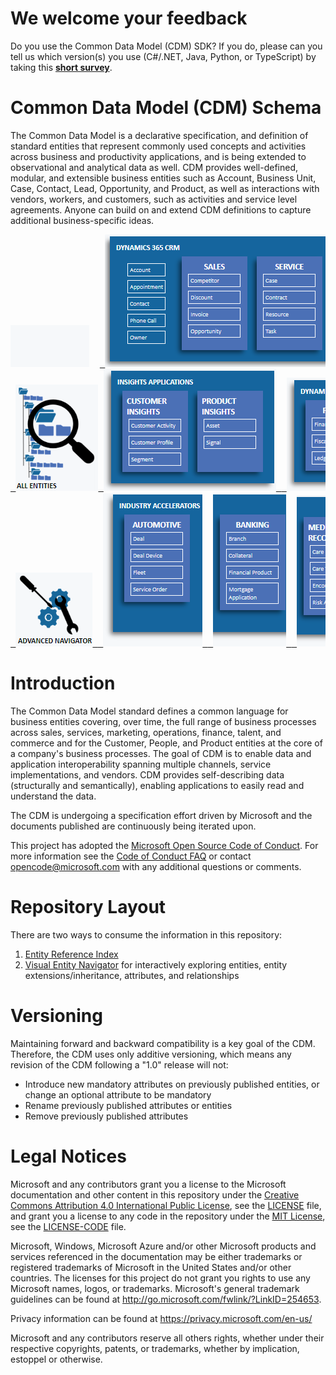 # We welcome your feedback

Do you use the Common Data Model (CDM) SDK?  If you do, please can you tell us which version(s) you use (C#/.NET, Java, Python, or TypeScript) by taking this [**short survey**](https://forms.office.com/r/hainr3a7rR).

# Common Data Model (CDM) Schema

The Common Data Model is a declarative specification, and definition of standard entities that represent commonly used concepts and activities across business and productivity applications, and is being extended to observational and analytical data as well. CDM provides well-defined, modular, and extensible business entities such as Account, Business Unit, Case, Contact, Lead, Opportunity, and Product, as well as interactions with vendors, workers, and customers, such as activities and service level agreements. Anyone can build on and extend CDM definitions to capture additional business-specific ideas.

<pre>
<img src="docs/blank.png"/>  <a href="https://microsoft.github.io/CDM/SchemaViz.html?initialManifest=manifests/dynamicsCRM.manifest.cdm.json&simpleChrome=true"> <img src="docs/dyn-static.PNG"/> </a>
<a href="https://microsoft.github.io/CDM/SchemaViz.html?initialManifest=standards.manifest.cdm.json&simpleChrome=true"> <img src="docs/all-entities-small.PNG"/></a><a href="https://microsoft.github.io/CDM/SchemaViz.html?initialManifest=manifests/insightsApplications.manifest.cdm.json&simpleChrome=true"> <img src="docs/insights-static.PNG"/> </a><a href="https://microsoft.github.io/CDM/SchemaViz.html?initialManifest=manifests/financeAndOperations.manifest.cdm.json&simpleChrome=true"> <img src="docs/f-and-o-static.PNG"/> </a>
<a href="https://microsoft.github.io/CDM/SchemaViz.html?"> <img src="docs/advanced-small.PNG"/> </a><a href="https://microsoft.github.io/CDM/SchemaViz.html?initialManifest=manifests/automotiveAccelerator.manifest.cdm.json&simpleChrome=true"> <img src="docs/auto-accel-static.png"/> </a><a href="https://microsoft.github.io/CDM/SchemaViz.html?initialManifest=manifests/bankingAccelerator.manifest.cdm.json&simpleChrome=true"> <img src="docs/banking-accel-static.png"/> </a><a href="https://microsoft.github.io/CDM/SchemaViz.html?initialManifest=manifests/electronicMedicalRecordsAccelerator.manifest.cdm.json&simpleChrome=true"> <img src="docs/medical-accel-static.png"/> </a><a href="https://microsoft.github.io/CDM/SchemaViz.html?initialManifest=manifests/higherEducationAccelerator.manifest.cdm.json&simpleChrome=true"> <img src="docs/higher-ed-accel-static.png"/> </a><a href="https://microsoft.github.io/CDM/SchemaViz.html?initialManifest=manifests/nonProfitAccelerator.manifest.cdm.json&simpleChrome=true"> <img src="docs/non-prof-accel-static.png"/> </a>
</pre>

# Introduction

The Common Data Model standard defines a common language for business entities covering, over time, the full range of business processes across sales, services, marketing, operations, finance, talent, and commerce and for the Customer, People, and Product entities at the core of a company's business processes. The goal of CDM is to enable data and application interoperability spanning multiple channels, service implementations, and vendors. CDM provides self-describing data (structurally and semantically), enabling applications to easily read and understand the data.

The CDM is undergoing a specification effort driven by Microsoft and the documents published are continuously being iterated upon.

This project has adopted the [Microsoft Open Source Code of Conduct](https://opensource.microsoft.com/codeofconduct/).
For more information see the [Code of Conduct FAQ](https://opensource.microsoft.com/codeofconduct/faq/) or
contact [opencode@microsoft.com](mailto:opencode@microsoft.com) with any additional questions or comments.

# Repository Layout

There are two ways to consume the information in this repository:

1. [Entity Reference Index](schemaDocuments#directory-of-cdm-entities)
2. [Visual Entity Navigator](https://microsoft.github.io/CDM/) for interactively exploring entities, entity extensions/inheritance, attributes, and relationships

# Versioning

Maintaining forward and backward compatibility is a key goal of the CDM. Therefore, the CDM uses only additive versioning, which means any revision of the CDM following a "1.0" release will not:

* Introduce new mandatory attributes on previously published entities, or change an optional attribute to be mandatory
* Rename previously published attributes or entities
* Remove previously published attributes

# Legal Notices

Microsoft and any contributors grant you a license to the Microsoft documentation and other content
in this repository under the [Creative Commons Attribution 4.0 International Public License](https://creativecommons.org/licenses/by/4.0/legalcode),
see the [LICENSE](LICENSE) file, and grant you a license to any code in the repository under the [MIT License](https://opensource.org/licenses/MIT), see the
[LICENSE-CODE](LICENSE-CODE) file.

Microsoft, Windows, Microsoft Azure and/or other Microsoft products and services referenced in the documentation
may be either trademarks or registered trademarks of Microsoft in the United States and/or other countries.
The licenses for this project do not grant you rights to use any Microsoft names, logos, or trademarks.
Microsoft's general trademark guidelines can be found at http://go.microsoft.com/fwlink/?LinkID=254653.

Privacy information can be found at https://privacy.microsoft.com/en-us/

Microsoft and any contributors reserve all others rights, whether under their respective copyrights, patents,
or trademarks, whether by implication, estoppel or otherwise.
